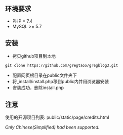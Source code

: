 ## 环境要求
- PHP = 7.4
- MySQL >= 5.7

## 安装
- 拷贝github项目到本地
```
git clone https://github.com/gregtaoo/gregblog3.git
```
- 配置网页根目录在public文件夹下
- 将_install/install.php移到public内并用浏览器安装
- 安装成功，删除install.php

## 注意
使用的开源项目列表:
public/static/page/credits.html

*Only Chinese(Simplified) had been supported.*